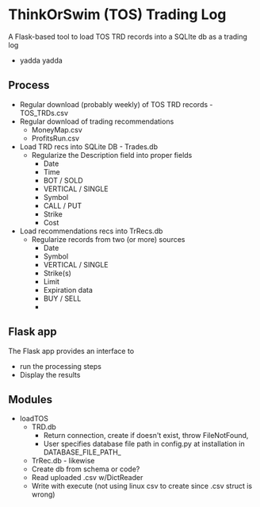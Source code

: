 # ThinkOrSwim (TOS) Trading Log
 A Flask-based tool to load TOS TRD records into a SQLIte db as a trading log
  - yadda yadda

## Process
  - Regular download  (probably weekly) of TOS TRD records - TOS_TRDs.csv
  - Regular download of trading recommendations
      -  MoneyMap.csv
      -  ProfitsRun.csv
  - Load TRD recs into SQLite DB - Trades.db
    - Regularize the Description field into proper fields
      - Date
      - Time
      - BOT / SOLD
      - VERTICAL /  SINGLE
      - Symbol
      - CALL / PUT
      - Strike
      - Cost
  - Load recommendations recs into TrRecs.db
    - Regularize records from two (or more) sources
      - Date
      - Symbol
      - VERTICAL / SINGLE
      - Strike(s)
      - Limit
      - Expiration data
      - BUY / SELL
      -
## Flask app
The Flask app provides an interface to
  - run the processing steps
  - Display the results

## Modules
  - loadTOS
    - TRD.db
      - Return connection, create if doesn't exist, throw FileNotFound,
      - User specifies database file path in config.py at installation in DATABASE_FILE_PATH_
    - TrRec.db - likewise
    - Create db from schema or code?
    - Read uploaded .csv w/DictReader
    - Write with execute (not using linux csv to create since .csv struct is wrong)
